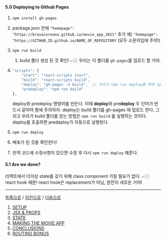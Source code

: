 #### 5.0 Deploying to Github Pages

1. `npm install gh-pages`
2. package.json 안에 `"homepage": "https://bravacoreana.github.io/movie_app_2021"` 추가
   예) `"homepage": "https://GITHUB_ID.github.io/NAME_OF_REPOSITORY` (모두 소문자임에 주의!)
3. `npm run build`
   1. build 폴더 생성 된 것 확인! 👉🏼 우리는 이 폴더를 `gh-pages`를 업로드 할 거야.
4. ```javascript
   "scripts": {
       "start": "react-scripts start",
       "build": "react-scripts build",
       "deploy": "gh-pages -d build",  // 우리가 npm run deploy를 하면 npm은 smart enough 해서 predeploy까지 실행함
       "predeploy": "npm run build"
   },
   ```

   deploy와 predeploy 명령어를 만든다. 이때 **deploy**와 pre**deploy** 두 단어가 반드시 같아야 함에 주의하자.
   deploy는 build 폴더를 gh-pages 에 업로드 한다. 그리고 우리가 build 폴더를 얻는 방법은 `npm run build` 를 실행하는 것이다.
   deploy를 호출하면 predeploy가 자동으로 실행된다.

5. `npm run deploy`
6. 배포가 된 것을 확인한다!
7. 만약 코드에 수정사항이 있으면 수정 후 다시 `npm run deploy` 해준다.

#### 5.1 Are we done?

리액트에서 더이상 state를 갖기 위해 class component 가질 필요가 없다. 👉🏼 react hook 때문! react hook은 replacement가 아님, 완전히 새로운 거야!

---

[목록으로](../../README.md) / [이전으로](../chapter-04/README.md) / [다음으로](../chapter-06/README.md)

1. [SETUP](../chapter-01/README.md)
2. [JSX & PROPS](../chapter-02/README.md)
3. [STATE](../chapter-03/README.md)
4. [MAKING THE MOVIE APP](../chapter-04/README.md)
5. [CONCLUSIONS](../chapter-05/README.md)
6. [ROUTING BONUS](../chapter-06/README.md)
